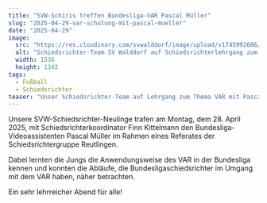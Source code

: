 ```yaml
---
title: "SVW-Schiris treffen Bundesliga-VAR Pascal Müller"
slug: "2025-04-29-var-schulung-mit-pascal-mueller"
date: "2025-04-29"
image:
  src: "https://res.cloudinary.com/svwalddorf/image/upload/v1745992686/2025-04-29-nachwuchs-schiri-var-schulung-mit-pascal-mueller_egl10j.jpg"
  alt: "Schiedsrichter-Team SV Walddorf auf Schiedsrichterlehrgang zum Thema VAR mit Pascal Müller"
  width: 1536
  height: 1342
tags:
  - Fußball
  - Schiedsrichter
teaser: "Unser Schiedsrichter-Team auf Lehrgang zum Thema VAR mit Pascal Müller."
---
```

Unsere SVW-Schiedsrichter-Neulinge trafen am Montag, dem 28. April 2025, mit Schiedsrichterkoordinator Finn Kittelmann den Bundesliga-Videoassistenten Pascal Müller im Rahmen eines Referates der Schiedsrichtergruppe Reutlingen.

Dabei lernten die Jungs die Anwendungsweise des VAR in der Bundesliga kennen und konnten die Abläufe, die Bundesligaschiedsrichter im Umgang mit dem VAR haben, näher betrachten.

Ein sehr lehrreicher Abend für alle!
